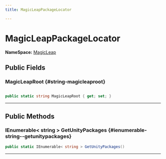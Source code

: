 ```yaml
---
title: MagicLeapPackageLocator

---
```


# MagicLeapPackageLocator



**NameSpace:** 
[MagicLeap](/unity-api/api/UnityEditor.XR.MagicLeap/UnityEditor.XR.MagicLeap.md) 








## Public Fields

### MagicLeapRoot {#string-magicleaproot}

```csharp

public static string MagicLeapRoot { get; set; }

```






-----------

## Public Methods

### IEnumerable&lt; string &gt; GetUnityPackages {#ienumerable-string--getunitypackages}

```csharp
public static IEnumerable< string > GetUnityPackages()
```






-----------

